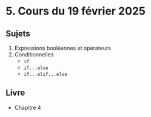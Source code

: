 # 5. Cours du 19 février 2025

## Sujets

1. Expressions booléennes et opérateurs 
2. Conditionnelles
   - `if`
   - `if...else`
   - `if...elif...else`

## Livre

- Chapitre 4